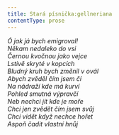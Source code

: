 ```yaml
---
title: Stará písnička:gellneriana
contentType: prose
---
```


<section>

_Ó jak já bych emigroval!  
Někam nedaleko do vsi  
Černou kvočnou jako vejce  
Lstivě skryté v kopcích  
Bludný kruh bych změnil v ovál  
Abych zvěděl čím jsem čí  
Na nádraží kde má kurví  
Pohled smutná výpravčí  
Neb nechci jít kde je moře  
Chci jen zvědět čím jsem svůj  
Chci vidět když nechce hořet  
Aspoň čadit vlastní hnůj_

</section>
